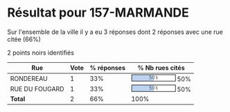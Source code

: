 # Résultat pour 157-MARMANDE

Sur l'ensemble de la ville il y a eu 3 réponses dont 2 réponses avec une rue citée (66%)

2 points noirs identifiés

| Rue | Vote | % réponses | % Nb rues cités|
|-----|------|------------|----------------|
| RONDEREAU | 1 | 33% | <img src="../../img/bar_50.gif" />&nbsp;50%|
| RUE DU FOUGARD | 1 | 33% | <img src="../../img/bar_50.gif" />&nbsp;50%|
| **Total** | 2 | 66% | 100%|
